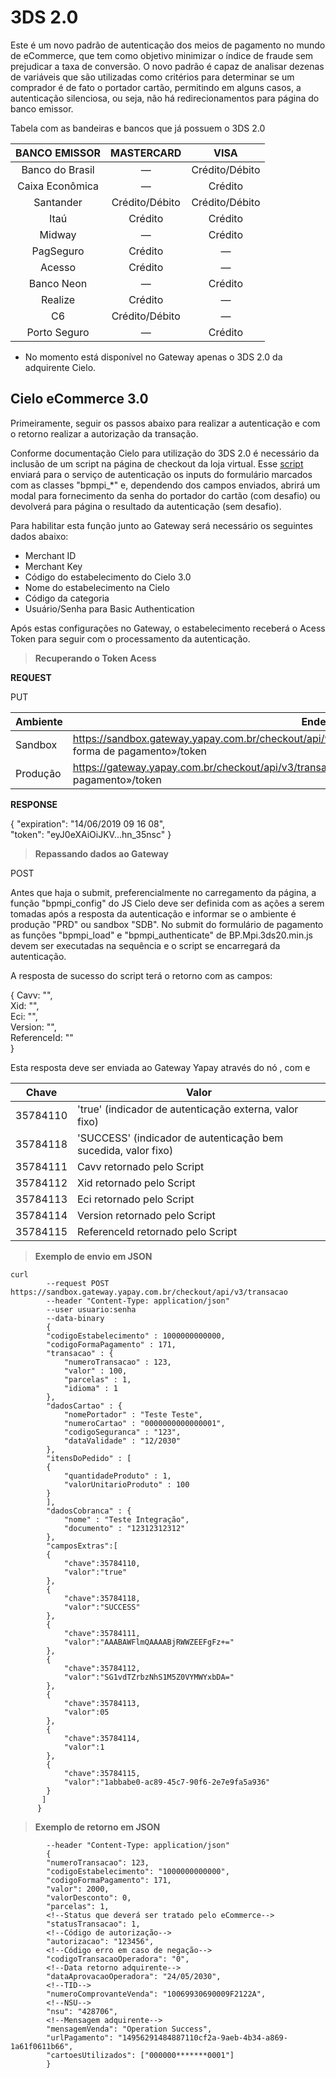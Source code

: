 # 3DS 2.0

Este é um novo padrão de autenticação dos meios de pagamento no mundo de eCommerce, que tem como objetivo minimizar o índice de fraude sem prejudicar a taxa de conversão.
O novo padrão é capaz de analisar dezenas de variáveis que são utilizadas como critérios para determinar se um comprador é de fato o portador cartão, permitindo em alguns casos, a autenticação silenciosa, ou seja, não há redirecionamentos para página do banco emissor.



Tabela com as bandeiras e bancos que já possuem o 3DS 2.0

BANCO EMISSOR | MASTERCARD | VISA
:-------------: | :----------: | :-----------:
Banco do Brasil|	— |	Crédito/Débito	
Caixa Econômica	|—|	Crédito
Santander|	Crédito/Débito|	Crédito/Débito
Itaú|	Crédito|	Crédito
Midway|	—|	Crédito	
PagSeguro|	Crédito|	—	
Acesso|	Crédito	|—	
Banco Neon|	—|	Crédito	
Realize|	Crédito|	—	
C6|	Crédito/Débito|	—	
Porto Seguro|	—|	Crédito	


* No momento está disponível no Gateway apenas o 3DS 2.0 da adquirente Cielo.

## Cielo eCommerce 3.0

Primeiramente, seguir os passos abaixo para realizar a autenticação e com o retorno realizar a autorização da transação.

Conforme documentação Cielo para utilização do 3DS 2.0 é necessário da inclusão de um script na página de checkout da loja virtual.
Esse [script](https://github.com/DeveloperCielo/developercielo.github.io/blob/docs/_i18n/pt/_posts/emv3ds/exemplo.html) enviará para o serviço de autenticação os inputs do formulário marcados com as classes "bpmpi_*" e, dependendo dos campos enviados, abrirá um modal para fornecimento da senha do portador do cartão (com desafio) ou devolverá para página o resultado da autenticação (sem desafio).

Para habilitar esta função junto ao Gateway será necessário os seguintes dados abaixo: 

* Merchant ID
* Merchant Key
* Código do estabelecimento do Cielo 3.0
* Nome do estabelecimento na Cielo
* Código da categoria
* Usuário/Senha para Basic Authentication

Após estas configurações no Gateway, o estabelecimento receberá o Acess Token para seguir com o processamento da autenticação.


> **Recuperando o Token Acess**

**REQUEST**

<span class="put">PUT</span>

Ambiente | Endereço
-------- | ---------
Sandbox  |https://sandbox.gateway.yapay.com.br/checkout/api/v3/transacao/3ds/«codigoEstabelecimento»/«código forma de pagamento»/token
Produção |https://gateway.yapay.com.br/checkout/api/v3/transacao/«codigoEstabelecimento»/«código forma de pagamento»/token

**RESPONSE**

{
    <!--tempo de expiração do token acess-->
    "expiration": "14/06/2019 09 16 08",<br>
    <!--Token Acess-->
    "token": "eyJ0eXAiOiJKV...hn_35nsc"
}

> **Repassando dados ao Gateway**

<span class="put">POST</span>

Antes que haja o submit, preferencialmente no carregamento da página, a função "bpmpi_config" do JS Cielo deve ser definida com as ações a serem tomadas após a resposta da autenticação e informar se o ambiente é produção "PRD" ou sandbox "SDB".
No submit do formulário de pagamento as funções "bpmpi_load" e "bpmpi_authenticate" de BP.Mpi.3ds20.min.js devem ser executadas na sequência e o script se encarregará da autenticação.

A resposta de sucesso do script terá o retorno com as campos:

{
   Cavv: "",<br>
   Xid: "",<br>
   Eci: "",<br>
   Version: "",<br>
   ReferenceId: ""<br>
}

Esta resposta deve ser enviada ao Gateway Yapay através do nó <camposExtras>, com <chave> e <valor>

Chave | Valor
-------- | ------
35784110 | 'true' (indicador de autenticação externa, valor fixo)
35784118 | 'SUCCESS' (indicador de autenticação bem sucedida, valor fixo)
35784111 | Cavv retornado pelo Script
35784112 | Xid retornado pelo Script
35784113 | Eci retornado pelo Script
35784114 | Version retornado pelo Script
35784115 | ReferenceId retornado pelo Script

> **Exemplo de envio em JSON**

```curl
curl
        --request POST https://sandbox.gateway.yapay.com.br/checkout/api/v3/transacao
        --header "Content-Type: application/json"
        --user usuario:senha
        --data-binary
        {
        "codigoEstabelecimento" : 1000000000000,
        "codigoFormaPagamento" : 171,
        "transacao" : {
            "numeroTransacao" : 123,
            "valor" : 100,
            "parcelas" : 1,
            "idioma" : 1
        },
        "dadosCartao" : {
            "nomePortador" : "Teste Teste",
            "numeroCartao" : "0000000000000001",
            "codigoSeguranca" : "123",
            "dataValidade" : "12/2030"
        },
        "itensDoPedido" : [
        {
            "quantidadeProduto" : 1,
            "valorUnitarioProduto" : 100
        }
        ],
        "dadosCobranca" : {
            "nome" : "Teste Integração",
            "documento" : "12312312312"
        },
        "camposExtras":[
        {
            "chave":35784110,
            "valor":"true"
        },
        {
            "chave":35784118,
            "valor":"SUCCESS"
        },
        {
            "chave":35784111,
            "valor":"AAABAWFlmQAAAABjRWWZEEFgFz+="
        },
        {
            "chave":35784112,
            "valor":"SG1vdTZrbzNhS1M5Z0VYMWYxbDA="
        },
        {
            "chave":35784113,
            "valor":05
        },
        {
            "chave":35784114,
            "valor":1
        },
        {
            "chave":35784115,
            "valor":"1abbabe0-ac89-45c7-90f6-2e7e9fa5a936"
        }
       ]
      }
```

> **Exemplo de retorno em JSON**

```curl
        --header "Content-Type: application/json"
        {
        "numeroTransacao": 123,
        "codigoEstabelecimento": "1000000000000",
        "codigoFormaPagamento": 171,
        "valor": 2000,
        "valorDesconto": 0,
        "parcelas": 1,
        <!--Status que deverá ser tratado pelo eCommerce-->
        "statusTransacao": 1,
        <!--Código de autorização-->
        "autorizacao": "123456",
        <!--Código erro em caso de negação-->
        "codigoTransacaoOperadora": "0",
        <!--Data retorno adquirente-->
        "dataAprovacaoOperadora": "24/05/2030",
        <!--TID-->
        "numeroComprovanteVenda": "10069930690009F2122A",
        <!--NSU-->
        "nsu": "428706",
        <!--Mensagem adquirente-->
        "mensagemVenda": "Operation Success",
        "urlPagamento": "14956291484887110cf2a-9aeb-4b34-a869-1a61f0611b66",
        "cartoesUtilizados": ["000000*******0001"]
        }
```


